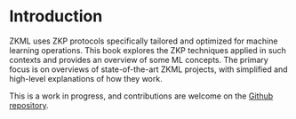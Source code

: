 # Introduction

ZKML uses ZKP protocols specifically tailored and optimized for machine learning operations. This book explores the ZKP techniques applied in such contexts and provides an overview of some ML concepts. The primary focus is on overviews of state-of-the-art ZKML projects, with simplified and high-level explanations of how they work.

This is a work in progress, and contributions are welcome on the [Github repository](https://github.com/chachaleo/zkml-book).
